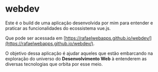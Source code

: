# webdev

Este é o build de uma aplicação desenvolvida por mim para entender e praticar as funcionalidades do ecossistema vue.js.

Que pode ser acessada em [https://rafaelwebapps.github.io/webdev/](https://rafaelwebapps.github.io/webdev/).

O objetivo dessa aplicação é ajudar aqueles que estão embarcando na exploração do universo 
do **Desenvolvimento Web** à entenderem as diversas tecnologias que orbita por esse meio.

